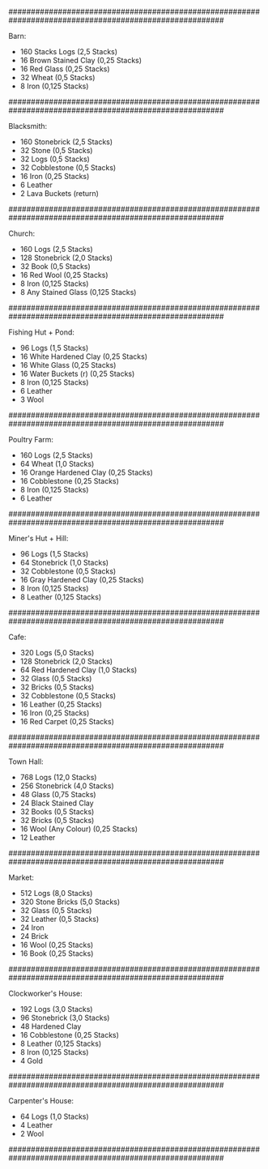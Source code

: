 ########################################################################################################

Barn:

* 160 Stacks Logs         (2,5 Stacks)                     
* 16 Brown Stained Clay   (0,25 Stacks)
* 16 Red Glass            (0,25 Stacks)
* 32 Wheat                (0,5 Stacks)
* 8 Iron                  (0,125 Stacks)

########################################################################################################

Blacksmith:

* 160 Stonebrick          (2,5 Stacks)
* 32 Stone                (0,5 Stacks)
* 32 Logs                 (0,5 Stacks)
* 32 Cobblestone          (0,5 Stacks)
* 16 Iron                 (0,25 Stacks)
* 6 Leather 
* 2 Lava Buckets (return) 


########################################################################################################

Church:

* 160 Logs                (2,5 Stacks)
* 128 Stonebrick          (2,0 Stacks)
* 32 Book                 (0,5 Stacks)
* 16 Red Wool             (0,25 Stacks)
* 8 Iron                  (0,125 Stacks)
* 8 Any Stained Glass     (0,125 Stacks)
                              
########################################################################################################
                                    
Fishing Hut + Pond:           
                           
* 96 Logs                 (1,5 Stacks)
* 16 White Hardened Clay  (0,25 Stacks)
* 16 White Glass          (0,25 Stacks)
* 16 Water Buckets (r)    (0,25 Stacks)
* 8 Iron                  (0,125 Stacks)
* 6 Leather
* 3 Wool


########################################################################################################

Poultry Farm:

* 160 Logs                (2,5 Stacks)
* 64 Wheat                (1,0 Stacks)
* 16 Orange Hardened Clay (0,25 Stacks)
* 16 Cobblestone          (0,25 Stacks)
* 8 Iron                  (0,125 Stacks)
* 6 Leather

########################################################################################################

Miner's Hut + Hill:

* 96 Logs                 (1,5 Stacks)
* 64 Stonebrick           (1,0 Stacks)
* 32 Cobblestone          (0,5 Stacks)
* 16 Gray Hardened Clay   (0,25 Stacks)
* 8 Iron                  (0,125 Stacks)
* 8 Leather               (0,125 Stacks)

########################################################################################################
                                               
Cafe:                                        
                                   
* 320 Logs                (5,0 Stacks)
* 128 Stonebrick          (2,0 Stacks)
* 64 Red Hardened Clay    (1,0 Stacks)
* 32 Glass                (0,5 Stacks)
* 32 Bricks               (0,5 Stacks)
* 32 Cobblestone          (0,5 Stacks)
* 16 Leather              (0,25 Stacks)
* 16 Iron                 (0,25 Stacks)
* 16 Red Carpet           (0,25 Stacks)

########################################################################################################

Town Hall:

* 768 Logs                (12,0 Stacks)
* 256 Stonebrick          (4,0 Stacks)
* 48 Glass                (0,75 Stacks)
* 24 Black Stained Clay   
* 32 Books                (0,5 Stacks)
* 32 Bricks               (0,5 Stacks)
* 16 Wool (Any Colour)    (0,25 Stacks)
* 12 Leather

########################################################################################################

Market:

* 512 Logs                (8,0 Stacks)
* 320 Stone Bricks        (5,0 Stacks)
* 32 Glass                (0,5 Stacks)
* 32 Leather              (0,5 Stacks)
* 24 Iron
* 24 Brick
* 16 Wool                 (0,25 Stacks)
* 16 Book                 (0,25 Stacks)

########################################################################################################

Clockworker's House:

* 192 Logs                (3,0 Stacks)
* 96 Stonebrick           (3,0 Stacks)
* 48 Hardened Clay
* 16 Cobblestone          (0,25 Stacks)
* 8 Leather               (0,125 Stacks)
* 8 Iron                  (0,125 Stacks)
* 4 Gold

########################################################################################################

Carpenter's House:

* 64 Logs                 (1,0 Stacks)
* 4 Leather
* 2 Wool

########################################################################################################


























